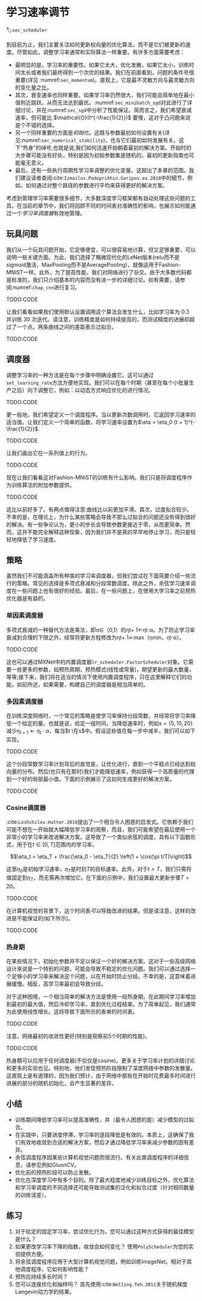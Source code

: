

<!--
 * @version:
 * @Author:  StevenJokess https://github.com/StevenJokess
 * @Date: 2020-07-03 18:46:26
 * @LastEditors:  StevenJokess https://github.com/StevenJokess
 * @LastEditTime: 2020-10-07 00:13:43
 * @Description:MT, improve 2
 * @TODO::
 * @Reference:http://preview.d2l.ai/d2l-en/master/chapter_optimization/lr-scheduler.html
 * https://github.com/d2l-ai/d2l-en/blob/master/chapter_optimization/lr-scheduler.md
-->

# 学习速率调节
:label:`sec_scheduler`

到目前为止，我们主要关注如何更新权向量的优化算法，而不是它们被更新的速度。尽管如此，调整学习率通常和实际算法一样重要。有许多方面需要考虑：

- 最明显的是，学习率的重要性。如果它太大，优化发散，如果它太小，训练时间太长或者我们最终得到一个次优的结果。我们在前面看到，问题的条件号很重要(详见 :numref:`sec_momentum`)。直观上，它是最不灵敏方向与最灵敏方向的变化量之比。
- 其次，衰变速率也同样重要。如果学习率仍然很大，我们可能会简单地在最小值附近跳跃，从而无法达到最优。:numref:`sec_minibatch_sgd`对此进行了详细讨论，并在:numref:`sec_sgd`中分析了性能保证。简而言之，我们希望衰减速率，但可能比 $\mathcal{O}(t^{-\frac{1}{2}})$ 要慢，这对于凸问题来说是个不错的选择。
- 另一个同样重要的方面是*初始化*。这既与参数最初如何设置有关(详见:numref:`sec_numerical_stability`)，也与它们最初如何发展有关。这下“热身”的绰号,也就是说,我们如何迅速开始朝着最初的解决方案。开始时的大步骤可能没有好处，特别是因为初始参数集是随机的。最初的更新指南也可能毫无意义。
- 最后，还有一些执行周期性学习率调整的优化变量。这超出了本章的范围。我们建议读者查阅:cite:`Izmailov.Podoprikhin.Garipov.ea.2018`中的细节，例如，如何通过对整个路径的参数进行平均来获得更好的解决方案。

考虑到管理学习率需要很多细节，大多数深度学习框架都有自动处理这些问题的工具。在当前的章节中，我们将回顾不同的时间表对准确性的影响，也展示如何能通过一个*学习率调度器*有效地管理。

## 玩具问题

我们从一个玩具问题开始，它足够便宜，可以很容易地计算，但又足够重要，可以说明一些关键方面。为此，我们选择了略微现代化的LeNet版本(relu而不是sigmoid激活，MaxPooling而不是AveragePooling)，就像适用于Fashion-MNIST一样。此外，为了提高性能，我们对网络进行了杂交。由于大多数代码都是标准的，我们只介绍基本的内容而没有进一步的详细讨论。如有需要，请参阅:numref:`chap_cnn`进行复习。

TODO:CODE

让我们看看如果我们使用默认设置调用这个算法会发生什么，比如学习率为 0.3 并训练 30 次迭代。请注意，训练精度是如何持续提高的，而测试精度的进展却超过了一个点。两条曲线之间的差距表示过拟合。

TODO:CODE

## 调度器

调整学习率的一种方法是在每个步骤中明确设置它。这可以通过`set_learning_rate`方法方便地实现。我们可以在每个时期（甚至在每个小批量生产之后）向下调整它，例如：以动态方式响应优化的进行情况。

TODO:CODE

更一般地，我们希望定义一个调度程序。当以更新次数调用时，它返回学习速率的适当值。让我们定义一个简单的函数，将学习速率设置为$\eta = \eta_0 (t + 1)^{-\frac{1}{2}}$.

TODO:CODE

让我们画出它在一系列值上的行为。

TODO:CODE

现在让我们看看这对Fashion-MNIST的训练有什么影响。我们只是将调度程序作为训练算法的附加参数提供。

TODO:CODE

这比以前好多了。有两点值得注意:曲线比以前更加平滑。其次，过度拟合较少。不幸的是，在理论上，为什么某些策略会导致不那么过拟合的问题还没有得到很好的解决。有一些争论认为，更小的步长会导致参数更接近于零，从而更简单。然而，这并不能完全解释这种现象，因为我们并不是真的早早地停止学习，而只是轻轻地降低了学习速度。

## 策略

虽然我们不可能涵盖所有种类的学习率调度器，但我们尝试在下面简要介绍一些流行的策略。常见的选择是多项式衰减和分段常数调度。除此之外，余弦学习速率调度在一些问题上也有很好的经验。最后，在一些问题上，在使用大学习率之前预热优化器是有益的。

### 单因素调度器

多项式衰减的一种替代方法是乘法，即α∈（0,1）的ηt+ 1←ηt⋅α。为了防止学习率衰减到合理的下限之外，经常将更新方程修改为ηt+ 1←max（ηmin，ηt⋅α）。


TODO:CODE

这也可以通过MXNet中的内置调度器`lr_scheduler.FactorScheduler`对象。它需要一些更多的参数，如预热周期，预热模式(线性或常量)，期望更新的最大数量，等等;接下来，我们将在适当的情况下使用内置调度程序，只在这里解释它们的功能。如前所述，如果需要，构建自己的调度器是相当简单的。

### 多因素调度器

在训练深度网络时，一个常见的策略是使学习率保持分段常数，并经常将学习率降低一个给定的量。也就是说，给定一组时间，当降低速率时，例如$s = \{5,10,20 \}$减少$\eta_{t+1} \leftarrow \eta_t \cdot \alpha$，每当$t \在s$中。假设这些值在每一步中减半，我们可以如下实现。

TODO:CODE

这个分段常数学习率计划背后的直觉是，让优化进行，直到一个平稳点已经达到权向量的分布。然后(也只有在那时)我们才能降低速率，例如获得一个高质量的代理到一个好的局部最小值。下面的示例展示了这如何生成更好的解决方案。

TODO:CODE

### Cosine调度器

:cite:`Loshchilov.Hutter.2016`提出了一个相当令人困惑的启发式。它依赖于我们可能不想在一开始就大幅降低学习率的观察，而且，我们可能希望在最后使用一个非常小的学习率来改进解决方案。这导致了一个类似余弦的调度，具有以下函数形式，用于在$t \in [0, T]$范围内的学习率。

$$\eta_t = \eta_T + \frac{\eta_0 - \eta_T}{2} \left(1 + \cos(\pi t/T)\right)$$

这里$\eta_0$是初始学习速率，$\eta_T$是时刻$T$的目标速率。此外，对于$t > T$，我们只需将值固定到$\eta_T$，而无需再次增加它。在下面的示例中，我们设置最大更新步骤$T = 20$。

TODO:CODE

在计算机视觉的背景下，这个时间表*可以*导致改进的结果。但是请注意，这样的改进是不能保证的(如下所示)。

TODO:CODE

### 热身期

在某些情况下，初始化参数并不足以保证一个好的解决方案。这对于一些高级网络设计来说是一个特别的问题，可能会导致不稳定的优化问题。我们可以通过选择一个足够小的学习率来解决这个问题，以在开始时防止分歧。不幸的是，这意味着进展缓慢。相反，高学习率最初会导致分歧。

对于这种困境，一个相当简单的解决方法是使用一段热身期，在此期间学习率增加到最初的最大值，然后冷却学习率，直到优化过程结束。为了简单起见，我们通常为此使用线性增长。这将导致下面所示的表单的时间表。

TODO:CODE

注意，网络最初的收敛性更好(特别是观察前5个时期的性能)。

TODO:CODE

热身期可以应用于任何调度器(不仅仅是cosine)。更多关于学习率计划的详细讨论和更多的实验也见。特别地，他们发现预热阶段限制了深度网络中参数的发散量。这直观上是有道理的，因为我们预计，由于网络中那些在开始时花费最多时间进行进展的部分的随机初始化，会产生显著的差异。

## 小结

- 训练期间降低学习率可以提高准确性，并（最令人困惑的是）减少模型的过拟合。
- 在实践中，只要进度停滞，学习率的逐段降低是有效的。本质上，这确保了我们有效地收敛到合适的解决方案，然后才通过降低学习率来减少参数的固有差异。
- 余弦调度程序因某些计算机视觉问题而很流行。有关此类调度程序的详细信息，请参见例如GluonCV。
- 优化前的预热阶段可以防止发散。
- 优化在深度学习中有多个目的。除了最大程度地减少训练目标之外，优化算法和学习率调度的不同选择还可能导致测试集的泛化和拟合过度（针对相同数量的训练误差）。

## 练习

1. 对于给定的固定学习率，尝试优化行为。您可以通过这种方式获得的最佳模型是什么？
1. 如果更改学习率下降的指数，收敛会如何变化？ 使用`PolyScheduler`为您的实验提供方便。
1. 将余弦调度程序应用于大型计算机视觉问题，例如训练ImageNet。相对于其他调度程序，它如何影响性能？
1. 预热应持续多长时间？
1. 您可以连接优化和抽样吗？ 首先使用:cite:`Welling.Teh.2011`关于随机梯度Langevin动力学的结果。
